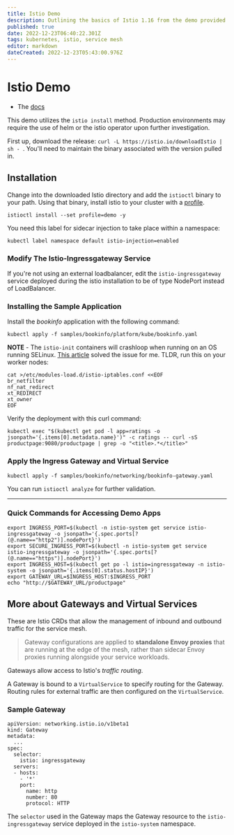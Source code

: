 ```yaml
---
title: Istio Demo
description: Outlining the basics of Istio 1.16 from the demo provided in their documentation.
published: true
date: 2022-12-23T06:40:22.301Z
tags: kubernetes, istio, service mesh
editor: markdown
dateCreated: 2022-12-23T05:43:00.976Z
---
```


# Istio Demo

- The [docs](https://istio.io/latest/docs/setup/getting-started/)

This demo utilizes the `istio install` method. Production environments may require the use of helm or the istio operator upon further investigation. 

First up, download the release: `curl -L https://istio.io/downloadIstio | sh -
`. You'll need to maintain the binary associated with the version pulled in. 

## Installation

Change into the downloaded Istio directory and add the `istioctl` binary to your path. Using that binary, install istio to your cluster with a [profile](https://istio.io/latest/docs/setup/additional-setup/config-profiles/).

```
istioctl install --set profile=demo -y
```

You need this label for sidecar injection to take place within a namespace: 

```
kubectl label namespace default istio-injection=enabled
```

### Modify The Istio-Ingressgateway Service

If you're not using an external loadbalancer, edit the `istio-ingressgateway` service deployed during the istio installation to be of type NodePort instead of LoadBalancer.

### Installing the Sample Application

Install the *bookinfo* application with the following command:

```
kubectl apply -f samples/bookinfo/platform/kube/bookinfo.yaml
```

**NOTE** - The `istio-init` containers will crashloop when running on an OS running SELinux. [This article](https://www.suse.com/support/kb/doc/?id=000020241) solved the issue for me. TLDR, run this on your worker nodes:

```
cat >/etc/modules-load.d/istio-iptables.conf <<EOF
br_netfilter
nf_nat_redirect
xt_REDIRECT
xt_owner
EOF
```

Verify the deployment with this curl command: 

```
kubectl exec "$(kubectl get pod -l app=ratings -o jsonpath='{.items[0].metadata.name}')" -c ratings -- curl -sS productpage:9080/productpage | grep -o "<title>.*</title>"
```

### Apply the Ingress Gateway and Virtual Service

```
kubectl apply -f samples/bookinfo/networking/bookinfo-gateway.yaml
```

You can run `istioctl analyze` for further validation.

---

### Quick Commands for Accessing Demo Apps

```
export INGRESS_PORT=$(kubectl -n istio-system get service istio-ingressgateway -o jsonpath='{.spec.ports[?(@.name=="http2")].nodePort}')
export SECURE_INGRESS_PORT=$(kubectl -n istio-system get service istio-ingressgateway -o jsonpath='{.spec.ports[?(@.name=="https")].nodePort}')
export INGRESS_HOST=$(kubectl get po -l istio=ingressgateway -n istio-system -o jsonpath='{.items[0].status.hostIP}')
export GATEWAY_URL=$INGRESS_HOST:$INGRESS_PORT
echo "http://$GATEWAY_URL/productpage"
```

## More about Gateways and Virtual Services

These are Istio CRDs that allow the management of inbound and outbound traffic for the service mesh. 

> Gateway configurations are applied to **standalone Envoy proxies** that are running at the edge of the mesh, rather than sidecar Envoy proxies running alongside your service workloads.

Gateways allow access to Istio's *traffic routing*.

A Gateway is bound to a `VirtualService` to specify routing for the Gateway. Routing rules for external traffic are then configured on the `VirtualService`.

### Sample Gateway

```
apiVersion: networking.istio.io/v1beta1
kind: Gateway
metadata:
  ...
spec:
  selector:
    istio: ingressgateway
  servers:
  - hosts:
    - '*'
    port:
      name: http
      number: 80
      protocol: HTTP
```

The `selector` used in the Gateway maps the Gateway resource to the `istio-ingressgateway` service deployed in the `istio-system` namespace. 


